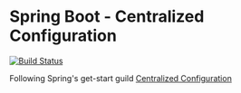 # Spring Boot - Centralized Configuration

[![Build Status](https://travis-ci.org/iphayao/sb-configuration.svg?branch=master)](https://travis-ci.org/iphayao/sb-configuration)

Following Spring's get-start guild [Centralized Configuration](https://spring.io/guides/gs/centralized-configuration/)